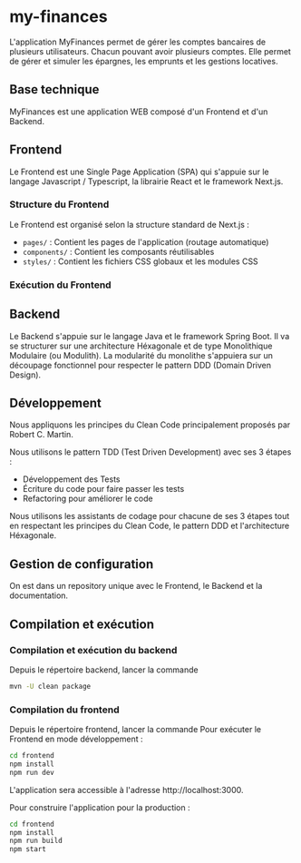# my-finances
L'application MyFinances permet de gérer les comptes bancaires de plusieurs utilisateurs. Chacun pouvant avoir plusieurs comptes.
Elle permet de gérer et simuler les épargnes, les emprunts et les gestions locatives.

## Base technique
MyFinances est une application WEB composé d'un Frontend et d'un Backend.

## Frontend
Le Frontend est une Single Page Application (SPA) qui s'appuie sur le langage Javascript / Typescript, la librairie React et le framework Next.js.

### Structure du Frontend
Le Frontend est organisé selon la structure standard de Next.js :
- `pages/` : Contient les pages de l'application (routage automatique)
- `components/` : Contient les composants réutilisables
- `styles/` : Contient les fichiers CSS globaux et les modules CSS

### Exécution du Frontend


## Backend
Le Backend s'appuie sur le langage Java et le framework Spring Boot.
Il va se structurer sur une architecture Héxagonale et de type Monolithique Modulaire (ou Modulith).
La modularité du monolithe s'appuiera sur un découpage fonctionnel pour respecter le pattern DDD (Domain Driven Design).

## Développement
Nous appliquons les principes du Clean Code principalement proposés par Robert C. Martin.

Nous utilisons le pattern TDD (Test Driven Development) avec ses 3 étapes :
- Développement des Tests
- Écriture du code pour faire passer les tests
- Refactoring pour améliorer le code

Nous utilisons les assistants de codage pour chacune de ses 3 étapes tout en respectant les principes du Clean Code, le pattern DDD et l'architecture Héxagonale.

## Gestion de configuration
On est dans un repository unique avec le Frontend, le Backend et la documentation.

## Compilation et exécution
### Compilation et exécution du backend
Depuis le répertoire backend, lancer la commande
```bash
mvn -U clean package
```

### Compilation du frontend
Depuis le répertoire frontend, lancer la commande
Pour exécuter le Frontend en mode développement :
```bash
cd frontend
npm install
npm run dev
```

L'application sera accessible à l'adresse http://localhost:3000.

Pour construire l'application pour la production :
```bash
cd frontend
npm install
npm run build
npm start
```